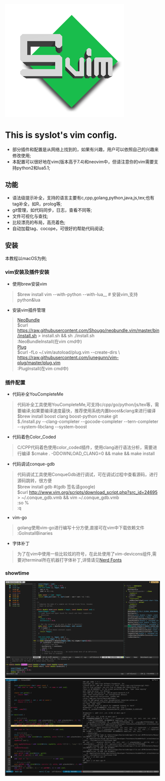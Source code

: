![](pic/svim.jpg)

# This is syslot's vim config. 
- 部分插件和配置是从网络上找到的，如果有兴趣，用户可以依照自己的兴趣来修改使用;
- 本配置可以很好地在vim(版本高于7.4)和neovim中，但请注意你的vim需要支持python2和lua5.1;

## 功能
- 语法级提示补全，支持的语言主要有c,cpp,golang,python,java,js,tex;也有tag补全，如R，prolog等;
- git管理，如代码同步，日志，查看不同等;
- 文件可视化与查找;
- 比较漂亮的布局，高亮着色;
- 自动加载tag、cocope，可很好的帮助代码阅读;

## 安装

本教程以macOS为例;

### vim安装及插件安装
- 使用brew安装vim
> $brew install vim --with-python --with-lua__ # 安装vim,支持python&lua
- 安装vim插件管理
> [NeoBundle](https://github.com/Shougo/neobundle.vim)   
$curl https://raw.githubusercontent.com/Shougo/neobundle.vim/master/bin/install.sh > install.sh && sh ./install.sh   
 :NeoBundleInstall(在vim cmd中)   
[Plug](https://github.com/junegunn/vim-plug)    
$curl -fLo ~/.vim/autoload/plug.vim --create-dirs \ https://raw.githubusercontent.com/junegunn/vim-plug/master/plug.vim    
:PlugInstall(在vim cmd中)   

### 插件配置
- 代码补全YouCompleteMe
> 代码补全工具使用YouCompleteMe,可支持c/cpp/go/python/js/tex等，需要编译;如果要编译速度最快，推荐使用系统内置boost&clang来进行编译     
$brew install boost clang boost-python cmake git     
$./install.py --clang-completer  --gocode-completer --tern-completer --system-libclang --system-boost    

- 代码着色Color_Coded
> C/CPP代码着色使用color_coded插件，使用clang进行语法分析，需要进行编译 
$cmake . -DDOWNLOAD_CLANG=0 && make && make install  

- 代码调试conque-gdb
> 代码调试工具使用ConqueGdb进行调试，可在调试过程中查看源码，进行源码跳转，很方便  
$brew install gdb #(gdb 签名请google)   
$curl http://www.vim.org/scripts/download_script.php?src_id=24695 > ~/.conque_gdb.vmb && vim ~/.conque_gdb.vmb   
:so %    
:q  

- vim-go
> golang使用vim-go进行编写十分方便,直接可在vim中下载依赖文件 
:GoInstallBinaries 

- 字体补丁
> 为了在vim中使用一些比较炫的符号，在此处使用了vim-devicons组件,需要对terminal所在机器打字体补丁,详情请见[Nerd Fonts](https://github.com/ryanoasis/nerd-fonts)

### showtime
![Edit](pic/editor.png)
![ConqueGdb](pic/gdb.png)


